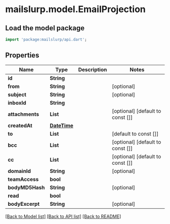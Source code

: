 # mailslurp.model.EmailProjection

## Load the model package
```dart
import 'package:mailslurp/api.dart';
```

## Properties
Name | Type | Description | Notes
------------ | ------------- | ------------- | -------------
**id** | **String** |  | 
**from** | **String** |  | [optional] 
**subject** | **String** |  | [optional] 
**inboxId** | **String** |  | 
**attachments** | **List<String>** |  | [optional] [default to const []]
**createdAt** | [**DateTime**](DateTime) |  | 
**to** | **List<String>** |  | [default to const []]
**bcc** | **List<String>** |  | [optional] [default to const []]
**cc** | **List<String>** |  | [optional] [default to const []]
**domainId** | **String** |  | [optional] 
**teamAccess** | **bool** |  | 
**bodyMD5Hash** | **String** |  | [optional] 
**read** | **bool** |  | 
**bodyExcerpt** | **String** |  | [optional] 

[[Back to Model list]](../README#documentation-for-models) [[Back to API list]](../README#documentation-for-api-endpoints) [[Back to README]](../README)


